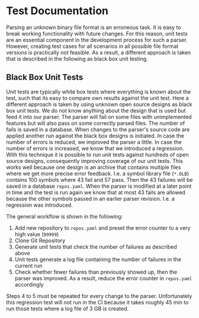 # Test Documentation

Parsing an unknown binary file format is an erroneous task. It is easy to break working functionality with future changes. For this reason, unit tests are an essential component in the development process for such a parser. However, creating test cases for all scenarios in all possible file format versions is practically not feasible. As a result, a different approach is taken that is described in the following as black box unit testing.

## Black Box Unit Tests

Unit tests are typically white box tests where everything is known about the test, such that its easy to compare own results against the unit test. Here a different approach is taken by using unknown open source designs as black box unit tests. We do not know anything about the design that is used but feed it into our parser. The parser will fail on some files with unimplemented features but will also pass on some correctly parsed files. The number of fails is saved in a database. When changes to the parser's source code are applied another run against the black box designs is initiated. In case the number of errors is reduced, we improved the parser a little. In case the number of errors is increased, we know that we introduced a regression. With this technique it is possible to run unit tests against hundreds of open source designs, consequently improving coverage of our unit tests. This works well because one design is an archive that contains multiple files where we get more precise error feedback. I.e. a symbol library file (`*.OLB`) contains 100 symbols where 43 fail and 57 pass. Then the 43 failures will be saved in a database `repos.yaml`. When the parser is modified at a later point in time and the test is run again we know that at most 43 fails are allowed because the other symbols passed in an earlier parser revision. I.e. a regression was introduced.

The general workflow is shown in the following:

1. Add new repository to `repos.yaml` and preset the error counter to a very high value (`99999`)
2. Clone Git Repository
3. Generate unit tests that check the number of failures as described above
4. Unit tests generate a log file containing the number of failures in the current run
5. Check whether fewer failures than previously showed up, then the parser was improved. As a result, reduce the error counter in `repos.yaml` accordingly

Steps 4 to 5 must be repeated for every change to the parser. Unfortunately this regression test will not run in the CI because it takes roughly 45 min to run those tests where a log file of 3 GB is created.
